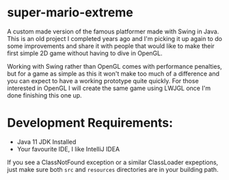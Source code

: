 # super-mario-extreme

A custom made version of the famous platformer made with Swing in Java. 
This is an old project I completed years ago and I'm picking it up again to do some improvements and share it with people that would like to make their first simple 2D game without having to dive in OpenGL.

Working with Swing rather than OpenGL comes with performance penalties, but for a game as simple as this it won't make too much of a difference and you can expect to have a working prototype quite quickly. 
For those interested in OpenGL I will create the same game using LWJGL once I'm done finishing this one up.

# Development Requirements:
- Java 11 JDK Installed 
- Your favourite IDE, I like IntelliJ IDEA

If you see a ClassNotFound exception or a similar ClassLoader expeptions, just make sure both `src` and `resources` directories are in your building path.
